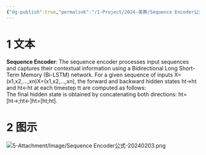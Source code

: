 ```yaml
---
{"dg-publish":true,"permalink":"/1-Project/2024-美赛/Sequence Encoder公式/","tags":["#公式"]}
---
```


# 1 文本
**Sequence Encoder**: The sequence encoder processes input sequences and captures their contextual information using a Bidirectional Long Short-Term Memory (Bi-LSTM) network. For a given sequence of inputs X=(x1,x2,…,xn)X=(x1​,x2​,…,xn​), the forward and backward hidden states ht→ht​​ and ht←ht​​ at each timestep tt are computed as follows:  
The final hidden state is obtained by concatenating both directions: ht=[ht→;ht←]ht​=[ht​​;ht​​].
# 2 图示
![5-Attachment/Image/Sequence Encoder公式-20240203.png](/img/user/5-Attachment/Image/Sequence%20Encoder%E5%85%AC%E5%BC%8F-20240203.png)